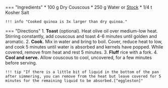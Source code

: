 === "Ingredients"
    * 100 g Dry Couscous
    * 250 g Water or [Stock](../soups/stocks/vegetable-stock.md)
    * 1/4 t Kosher Salt

    !!! info "Cooked quinoa is 3x larger than dry quinoa."

=== "Directions"
    1. **Toast** (optional). Heat olive oil over medium-low heat. Stirring constantly, add couscous and toast 4-6 minutes until golden and aromatic.
    2. **Cook.** Mix in water and bring to boil. Cover, reduce heat to low, and cook 5 minutes until water is absorbed and kernels have popped. While covered, remove from heat and rest 5 minutes.
    3. **Fluff** rice with a fork.
    4. **Cool and serve.** Allow couscous to cool, uncovered, for a few minutes before serving.

    !!! tip "If there is a little bit of liquid in the bottom of the pan after simmering, you can remove from the heat but leave covered for 5 minutes for the remaining liquid to be absorbed.[^eggleston]"


[^eggleston]:
    Schecter, Anita. ["Simple 3-Ingredient Couscous."](https://www.thespruceeats.com/simple-couscous-recipe-2355404) *The Spruce Eats.* 12 March 2006.
